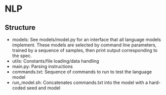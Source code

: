 # NLP

## Structure
- models: See models/model.py for an interface that all language models implement. These models are selected by command line parameters, trained by a sequence of samples, then print output corresponding to the spec.
- utils: Constants/file loading/data handling
- main.py: Parsing instructions
- commands.txt: Sequence of commands to run to test the language model
- run_model.sh: Concatenates commands.txt into the model with a hard-coded seed and model
